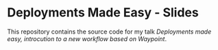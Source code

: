 # Deployments Made Easy - Slides

This repository contains the source code for my talk
_Deployments made easy, introcution to a new workflow based on Waypoint_.